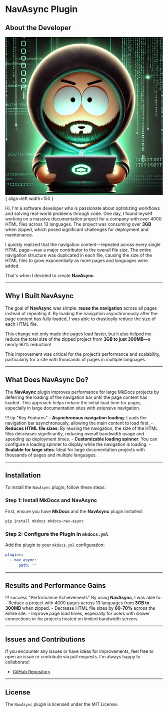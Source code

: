 # NavAsync Plugin

## About the Developer

![myself](./myself.webp){ align=left width=150 }

Hi, I'm a software developer who is passionate about optimizing workflows and solving real-world problems through code. One day, I found myself working on a massive documentation project for a company with over 4000 HTML files across 13 languages. The project was consuming over **3GB** when zipped, which posed significant challenges for deployment and maintenance.

I quickly realized that the navigation content—repeated across every single HTML page—was a major contributor to the overall file size. The entire navigation structure was duplicated in each file, causing the size of the HTML files to grow exponentially as more pages and languages were added.

That's when I decided to create **NavAsync**.

---

## Why I Built NavAsync

The goal of **NavAsync** was simple: **reuse the navigation** across all pages instead of repeating it. By loading the navigation asynchronously after the page content has fully loaded, I was able to drastically reduce the size of each HTML file.

This change not only made the pages load faster, but it also helped me reduce the total size of the zipped project from **3GB to just 300MB**—a nearly 90% reduction!

This improvement was critical for the project’s performance and scalability, particularly for a site with thousands of pages in multiple languages.

---

## What Does NavAsync Do?

The **NavAsync** plugin improves performance for large MkDocs projects by deferring the loading of the navigation bar until the page content has loaded. This approach helps reduce the initial load time for pages, especially in large documentation sites with extensive navigation.

!!! tip "Key Features" - **Asynchronous navigation loading**: Loads the navigation bar asynchronously, allowing the main content to load first. - **Reduces HTML file sizes**: By reusing the navigation, the size of the HTML files decreases significantly, reducing overall bandwidth usage and speeding up deployment times. - **Customizable loading spinner**: You can configure a loading spinner to display while the navigation is loading. - **Scalable for large sites**: Ideal for large documentation projects with thousands of pages and multiple languages.

---

## Installation

To install the `NavAsync` plugin, follow these steps:

### Step 1: Install MkDocs and NavAsync

First, ensure you have **MkDocs** and the **NavAsync** plugin installed:

```bash
pip install mkdocs mkdocs-nav-async
```

### Step 2: Configure the Plugin in `mkdocs.yml`

Add the plugin to your `mkdocs.yml` configuration:

```yaml
plugins:
  - nav_async:
      path: ""
```

---

## Results and Performance Gains

!!! success "Performance Achievements"
By using **NavAsync**, I was able to: - Reduce a project with 4000 pages across 13 languages from **3GB to 300MB** when zipped. - Decrease HTML file sizes by **60-70%** across the entire site. - Improve page load times, especially for users with slower connections or for projects hosted on limited bandwidth servers.

---

## Issues and Contributions

If you encounter any issues or have ideas for improvements, feel free to open an issue or contribute via pull requests. I'm always happy to collaborate!

- [GitHub Repository](https://github.com/0x10-z/mkdocs-nav-async)

---

## License

The `NavAsync` plugin is licensed under the MIT License.
